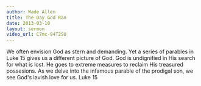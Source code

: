 ```yaml
--- 
author: Wade Allen 
title: The Day God Ran 
date: 2013-03-10 
layout: sermon
video_url: C7mc-94T2SU
---
```


We often envision God as stern and demanding. Yet a series of parables in Luke 15 gives us a different picture of God. God is undignified in His search for what is lost. He goes to extreme measures to reclaim His treasured possesions. As we delve into the infamous parable of the prodigal son, we see God's lavish love for us. Luke 15